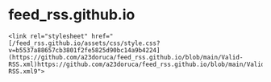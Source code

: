 # feed_rss.github.io


<!DOCTYPE html>
<html lang="en-US">
  <head>
    <meta charset="UTF-8">
    <meta http-equiv="X-UA-Compatible" content="IE=edge">
    <meta name="viewport" content="width=device-width, initial-scale=1">

<!-- Begin Jekyll SEO tag v2.8.0 -->
<title>feed_rss.github.io</title>
<meta name="generator" content="Jekyll v3.9.3" />
<meta property="og:title" content="feed_rss.github.io" />
<meta property="og:locale" content="en_US" />
<link rel="canonical" href="https://a23doruca.github.io/feed_rss.github.io/" />
<meta property="og:url" content="https://a23doruca.github.io/feed_rss.github.io/" />
<meta property="og:site_name" content="feed_rss.github.io" />
<meta property="og:type" content="website" />
<meta name="twitter:card" content="summary" />
<meta property="twitter:title" content="feed_rss.github.io" />
<script type="application/ld+json">
{"@context":"https://schema.org","@type":"WebSite","headline":"feed_rss.github.io","name":"feed_rss.github.io","url":"https://a23doruca.github.io/feed_rss.github.io/"}</script>
<!-- End Jekyll SEO tag -->

    <link rel="stylesheet" href="[/feed_rss.github.io/assets/css/style.css?v=b5537a88657cb3801f2fe5825d90bc14a9b4224](https://github.com/a23doruca/feed_rss.github.io/blob/main/Valid-RSS.xml)https://github.com/a23doruca/feed_rss.github.io/blob/main/Valid-RSS.xml9">



